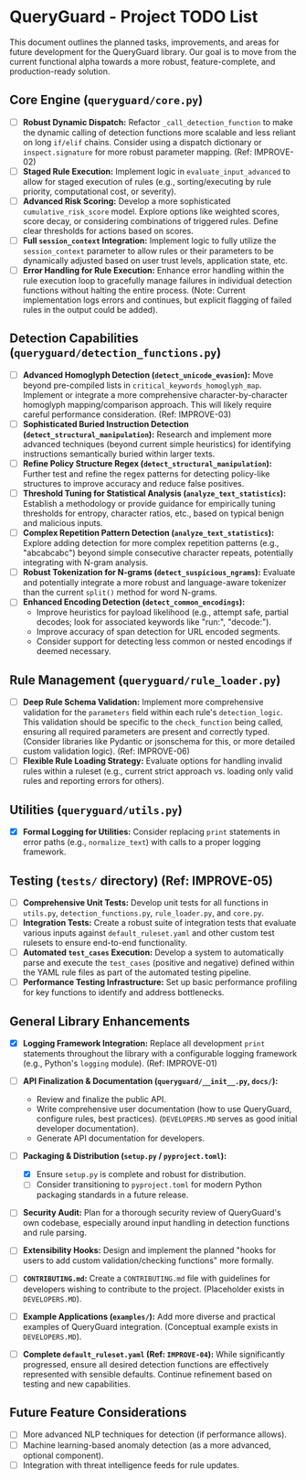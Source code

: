 # QueryGuard - Project TODO List

This document outlines the planned tasks, improvements, and areas for future development for the QueryGuard library. Our goal is to move from the current functional alpha towards a more robust, feature-complete, and production-ready solution.

## Core Engine (`queryguard/core.py`)

* [ ] **Robust Dynamic Dispatch:** Refactor `_call_detection_function` to make the dynamic calling of detection functions more scalable and less reliant on long `if/elif` chains. Consider using a dispatch dictionary or `inspect.signature` for more robust parameter mapping. (Ref: IMPROVE-02)
* [ ] **Staged Rule Execution:** Implement logic in `evaluate_input_advanced` to allow for staged execution of rules (e.g., sorting/executing by rule priority, computational cost, or severity).
* [ ] **Advanced Risk Scoring:** Develop a more sophisticated `cumulative_risk_score` model. Explore options like weighted scores, score decay, or considering combinations of triggered rules. Define clear thresholds for actions based on scores.
* [ ] **Full `session_context` Integration:** Implement logic to fully utilize the `session_context` parameter to allow rules or their parameters to be dynamically adjusted based on user trust levels, application state, etc.
* [ ] **Error Handling for Rule Execution:** Enhance error handling within the rule execution loop to gracefully manage failures in individual detection functions without halting the entire process. (Note: Current implementation logs errors and continues, but explicit flagging of failed rules in the output could be added).

## Detection Capabilities (`queryguard/detection_functions.py`)

* [ ] **Advanced Homoglyph Detection (`detect_unicode_evasion`):** Move beyond pre-compiled lists in `critical_keywords_homoglyph_map`. Implement or integrate a more comprehensive character-by-character homoglyph mapping/comparison approach. This will likely require careful performance consideration. (Ref: IMPROVE-03)
* [ ] **Sophisticated Buried Instruction Detection (`detect_structural_manipulation`):** Research and implement more advanced techniques (beyond current simple heuristics) for identifying instructions semantically buried within larger texts.
* [ ] **Refine Policy Structure Regex (`detect_structural_manipulation`):** Further test and refine the regex patterns for detecting policy-like structures to improve accuracy and reduce false positives.
* [ ] **Threshold Tuning for Statistical Analysis (`analyze_text_statistics`):** Establish a methodology or provide guidance for empirically tuning thresholds for entropy, character ratios, etc., based on typical benign and malicious inputs.
* [ ] **Complex Repetition Pattern Detection (`analyze_text_statistics`):** Explore adding detection for more complex repetition patterns (e.g., "abcabcabc") beyond simple consecutive character repeats, potentially integrating with N-gram analysis.
* [ ] **Robust Tokenization for N-grams (`detect_suspicious_ngrams`):** Evaluate and potentially integrate a more robust and language-aware tokenizer than the current `split()` method for word N-grams.
* [ ] **Enhanced Encoding Detection (`detect_common_encodings`):**
    * Improve heuristics for payload likelihood (e.g., attempt safe, partial decodes; look for associated keywords like "run:", "decode:").
    * Improve accuracy of span detection for URL encoded segments.
    * Consider support for detecting less common or nested encodings if deemed necessary.

## Rule Management (`queryguard/rule_loader.py`)

* [ ] **Deep Rule Schema Validation:** Implement more comprehensive validation for the `parameters` field within each rule's `detection_logic`. This validation should be specific to the `check_function` being called, ensuring all required parameters are present and correctly typed. (Consider libraries like Pydantic or jsonschema for this, or more detailed custom validation logic). (Ref: IMPROVE-06)
* [ ] **Flexible Rule Loading Strategy:** Evaluate options for handling invalid rules within a ruleset (e.g., current strict approach vs. loading only valid rules and reporting errors for others).

## Utilities (`queryguard/utils.py`)

* [x] **Formal Logging for Utilities:** Consider replacing `print` statements in error paths (e.g., `normalize_text`) with calls to a proper logging framework.

## Testing (`tests/` directory) (Ref: IMPROVE-05)

* [ ] **Comprehensive Unit Tests:** Develop unit tests for all functions in `utils.py`, `detection_functions.py`, `rule_loader.py`, and `core.py`.
* [ ] **Integration Tests:** Create a robust suite of integration tests that evaluate various inputs against `default_ruleset.yaml` and other custom test rulesets to ensure end-to-end functionality.
* [ ] **Automated `test_cases` Execution:** Develop a system to automatically parse and execute the `test_cases` (positive and negative) defined within the YAML rule files as part of the automated testing pipeline.
* [ ] **Performance Testing Infrastructure:** Set up basic performance profiling for key functions to identify and address bottlenecks.

## General Library Enhancements

* [x] **Logging Framework Integration:** Replace all development `print` statements throughout the library with a configurable logging framework (e.g., Python's `logging` module). (Ref: IMPROVE-01)
* [ ] **API Finalization & Documentation (`queryguard/__init__.py`, `docs/`):**
    * Review and finalize the public API.
    * Write comprehensive user documentation (how to use QueryGuard, configure rules, best practices). (`DEVELOPERS.MD` serves as good initial developer documentation).
    * Generate API documentation for developers.
* [ ] **Packaging & Distribution (`setup.py` / `pyproject.toml`):**
    * [x] Ensure `setup.py` is complete and robust for distribution.
    * [ ] Consider transitioning to `pyproject.toml` for modern Python packaging standards in a future release.
* [ ] **Security Audit:** Plan for a thorough security review of QueryGuard's own codebase, especially around input handling in detection functions and rule parsing.
* [ ] **Extensibility Hooks:** Design and implement the planned "hooks for users to add custom validation/checking functions" more formally.
* [ ] **`CONTRIBUTING.md`:** Create a `CONTRIBUTING.md` file with guidelines for developers wishing to contribute to the project. (Placeholder exists in `DEVELOPERS.MD`).
* [ ] **Example Applications (`examples/`):** Add more diverse and practical examples of QueryGuard integration. (Conceptual example exists in `DEVELOPERS.MD`).
* [ ] **Complete `default_ruleset.yaml` (Ref: `IMPROVE-04`):** While significantly progressed, ensure all desired detection functions are effectively represented with sensible defaults. Continue refinement based on testing and new capabilities.


## Future Feature Considerations

* [ ] More advanced NLP techniques for detection (if performance allows).
* [ ] Machine learning-based anomaly detection (as a more advanced, optional component).
* [ ] Integration with threat intelligence feeds for rule updates.
